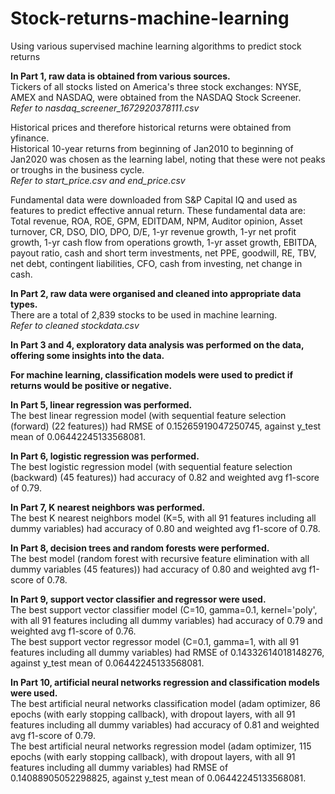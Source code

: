 # Stock-returns-machine-learning
Using various supervised machine learning algorithms to predict stock returns

**In Part 1, raw data is obtained from various sources.** <br>
Tickers of all stocks listed on America's three stock exchanges: NYSE, AMEX and NASDAQ, were obtained from the NASDAQ Stock Screener. <br>
_Refer to nasdaq_screener_1672920378111.csv_

Historical prices and therefore historical returns were obtained from yfinance. <br>
Historical 10-year returns from beginning of Jan2010 to beginning of Jan2020 was chosen as the learning label, noting that these were not peaks or troughs in the business cycle. <br>
_Refer to start_price.csv and end_price.csv_

Fundamental data were downloaded from S&P Capital IQ and used as features to predict effective annual return. These fundamental data are: Total revenue, ROA, ROE, GPM, EDITDAM, NPM, Auditor opinion, Asset turnover, CR, DSO, DIO, DPO, D/E, 1-yr revenue growth, 1-yr net profit growth, 1-yr cash flow from operations growth, 1-yr asset growth, EBITDA, payout ratio, cash and short term investments, net PPE, goodwill, RE, TBV, net debt, contingent liabilities, CFO, cash from investing, net change in cash.

**In Part 2, raw data were organised and cleaned into appropriate data types.** <br>
There are a total of 2,839 stocks to be used in machine learning. <br>
_Refer to cleaned stockdata.csv_

**In Part 3 and 4, exploratory data analysis was performed on the data, offering some insights into the data.**

**For machine learning, classification models were used to predict if returns would be positive or negative.**

**In Part 5, linear regression was performed.** <br>The best linear regression model (with sequential feature selection (forward) (22 features)) had RMSE of 0.15265919047250745, against y_test mean of 0.06442245133568081.

**In Part 6, logistic regression was performed.** <br>The best logistic regression model (with sequential feature selection (backward) (45 features)) had accuracy of 0.82 and weighted avg f1-score of 0.79.

**In Part 7, K nearest neighbors was performed.** <br>The best K nearest neighbors model (K=5, with all 91 features including all dummy variables) had accuracy of 0.80 and weighted avg f1-score of 0.78.

**In Part 8, decision trees and random forests were performed.** <br>The best model (random forest with recursive feature elimination with all dummy variables (45 features)) had accuracy of 0.80 and weighted avg f1-score of 0.78.

**In Part 9, support vector classifier and regressor were used.** <br>
The best support vector classifier model (C=10, gamma=0.1, kernel='poly', with all 91 features including all dummy variables) had accuracy of 0.79 and weighted avg f1-score of 0.76. <br>
The best support vector regressor model (C=0.1, gamma=1, with all 91 features including all dummy variables) had RMSE of 0.14332614018148276, against y_test mean of 0.06442245133568081.

**In Part 10, artificial neural networks regression and classification models were used.** <br>
The best artificial neural networks classification model (adam optimizer, 86 epochs (with early stopping callback), with dropout layers, with all 91 features including all dummy variables) had accuracy of 0.81 and weighted avg f1-score of 0.79. <br>
The best artificial neural networks regression model (adam optimizer, 115 epochs (with early stopping callback), with dropout layers, with all 91 features including all dummy variables) had RMSE of 0.14088905052298825, against y_test mean of 0.06442245133568081.
